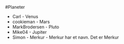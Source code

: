 #Planeter

- Carl - Venus
- cookieman - Mars
- MarkBrodersen - Pluto
- Mike04 - Jupiter
- Simon - Merkur - Merkur har et navn. Det er Merkur

